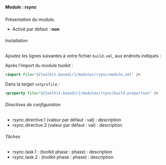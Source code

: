 ##### Module : rsync

Présentation du module.

* Activé par défaut : **non**

###### Installation

Ajoutez les lignes suivantes à votre fichier ```build.xml```, aux endroits indiqués :

Après l'import du module toolkit :
 ```xml
 <import file="${toolkit.basedir}/modules/rsync/module.xml" />
 ```

Dans la *target* ```setprofile``` :
```xml
<property file="${toolkit.basedir}/modules/rsync/build.properties" />
```

###### Directives de configuration

* rsync.directive.1 (valeur par défaut : val) : description
* rsync.directive.2 (valeur par défaut : val) : description

###### Tâches

* rsync.task.1 : (toolkit phase : phase) : description
* rsync.task.2 : (toolkit phase : phase) : description
